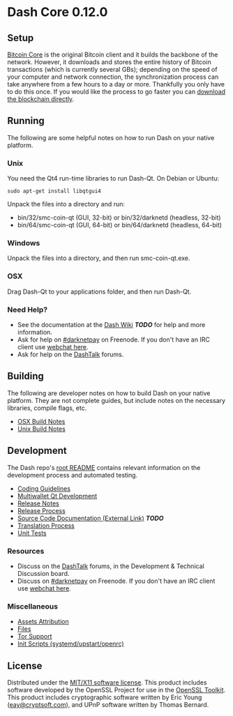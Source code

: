 Dash Core 0.12.0
=====================

Setup
---------------------
[Bitcoin Core](http://bitcoin.org/en/download) is the original Bitcoin client and it builds the backbone of the network. However, it downloads and stores the entire history of Bitcoin transactions (which is currently several GBs); depending on the speed of your computer and network connection, the synchronization process can take anywhere from a few hours to a day or more. Thankfully you only have to do this once. If you would like the process to go faster you can [download the blockchain directly](bootstrap.md).

Running
---------------------
The following are some helpful notes on how to run Dash on your native platform.

### Unix

You need the Qt4 run-time libraries to run Dash-Qt. On Debian or Ubuntu:

	sudo apt-get install libqtgui4

Unpack the files into a directory and run:

- bin/32/smc-coin-qt (GUI, 32-bit) or bin/32/darknetd (headless, 32-bit)
- bin/64/smc-coin-qt (GUI, 64-bit) or bin/64/darknetd (headless, 64-bit)



### Windows

Unpack the files into a directory, and then run smc-coin-qt.exe.

### OSX

Drag Dash-Qt to your applications folder, and then run Dash-Qt.

### Need Help?

* See the documentation at the [Dash Wiki](https://en.bitcoin.it/wiki/Main_Page) ***TODO***
for help and more information.
* Ask for help on [#darknetpay](http://webchat.freenode.net?channels=darknetpay) on Freenode. If you don't have an IRC client use [webchat here](http://webchat.freenode.net?channels=darknetpay).
* Ask for help on the [DashTalk](https://darknettalk.org/) forums.

Building
---------------------
The following are developer notes on how to build Dash on your native platform. They are not complete guides, but include notes on the necessary libraries, compile flags, etc.

- [OSX Build Notes](build-osx.md)
- [Unix Build Notes](build-unix.md)

Development
---------------------
The Dash repo's [root README](https://github.com/kobrin/smc-coin/blob/master/README.md) contains relevant information on the development process and automated testing.

- [Coding Guidelines](coding.md)
- [Multiwallet Qt Development](multiwallet-qt.md)
- [Release Notes](release-notes.md)
- [Release Process](release-process.md)
- [Source Code Documentation (External Link)](https://dev.visucore.com/bitcoin/doxygen/) ***TODO***
- [Translation Process](translation_process.md)
- [Unit Tests](unit-tests.md)

### Resources
* Discuss on the [DashTalk](https://darknettalk.org/) forums, in the Development & Technical Discussion board.
* Discuss on [#darknetpay](http://webchat.freenode.net/?channels=darknetpay) on Freenode. If you don't have an IRC client use [webchat here](http://webchat.freenode.net/?channels=darknetpay).

### Miscellaneous
- [Assets Attribution](assets-attribution.md)
- [Files](files.md)
- [Tor Support](tor.md)
- [Init Scripts (systemd/upstart/openrc)](init.md)

License
---------------------
Distributed under the [MIT/X11 software license](http://www.opensource.org/licenses/mit-license.php).
This product includes software developed by the OpenSSL Project for use in the [OpenSSL Toolkit](https://www.openssl.org/). This product includes
cryptographic software written by Eric Young ([eay@cryptsoft.com](mailto:eay@cryptsoft.com)), and UPnP software written by Thomas Bernard.
